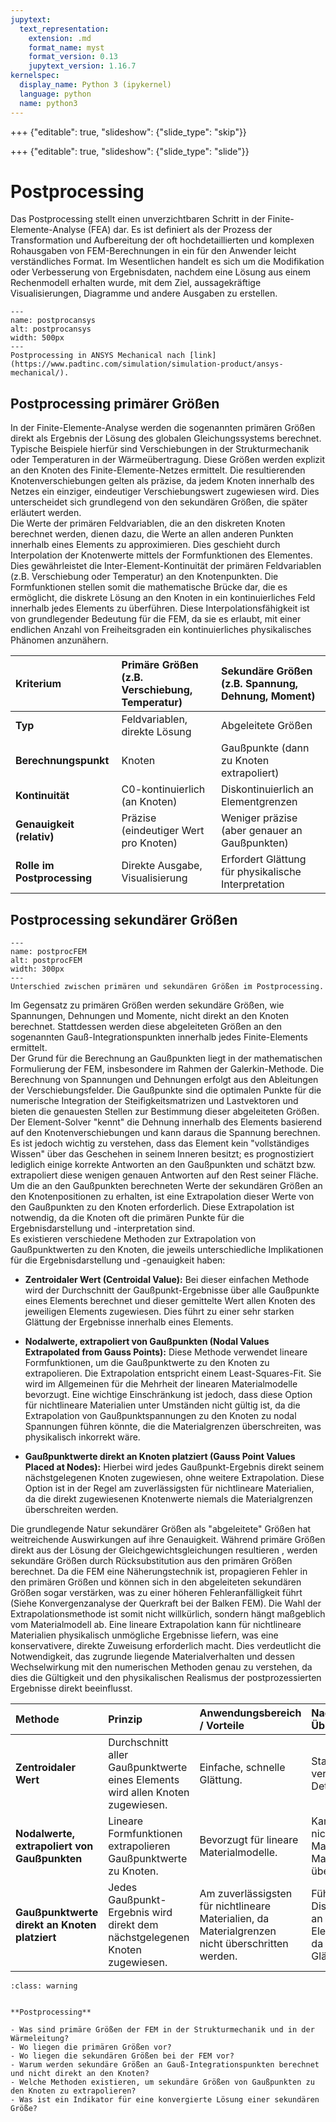 ```yaml
---
jupytext:
  text_representation:
    extension: .md
    format_name: myst
    format_version: 0.13
    jupytext_version: 1.16.7
kernelspec:
  display_name: Python 3 (ipykernel)
  language: python
  name: python3
---
```


+++ {"editable": true, "slideshow": {"slide_type": "skip"}}


+++ {"editable": true, "slideshow": {"slide_type": "slide"}}

# Postprocessing

Das Postprocessing stellt einen unverzichtbaren Schritt in der Finite-Elemente-Analyse (FEA) dar. Es ist definiert als der Prozess der Transformation und Aufbereitung der oft hochdetaillierten und komplexen Rohausgaben von FEM-Berechnungen in ein für den Anwender leicht verständliches Format. Im Wesentlichen handelt es sich um die Modifikation oder Verbesserung von Ergebnisdaten, nachdem eine Lösung aus einem Rechenmodell erhalten wurde, mit dem Ziel, aussagekräftige Visualisierungen, Diagramme und andere Ausgaben zu erstellen.

```{figure} images/postproc_ansys.png
---
name: postprocansys
alt: postprocansys
width: 500px
---
Postprocessing in ANSYS Mechanical nach [link](https://www.padtinc.com/simulation/simulation-product/ansys-mechanical/).
```



## Postprocessing primärer Größen

In der Finite-Elemente-Analyse werden die sogenannten primären Größen direkt als Ergebnis der Lösung des globalen Gleichungssystems berechnet. Typische Beispiele hierfür sind Verschiebungen in der Strukturmechanik oder Temperaturen in der Wärmeübertragung. Diese Größen werden explizit an den Knoten des Finite-Elemente-Netzes ermittelt. Die resultierenden Knotenverschiebungen gelten als präzise, da jedem Knoten innerhalb des Netzes ein einziger, eindeutiger Verschiebungswert zugewiesen wird. Dies unterscheidet sich grundlegend von den sekundären Größen, die später erläutert werden.  
Die Werte der primären Feldvariablen, die an den diskreten Knoten berechnet werden, dienen dazu, die Werte an allen anderen Punkten innerhalb eines Elements  zu approximieren. Dies geschieht durch Interpolation der Knotenwerte mittels der Formfunktionen des Elementes.
Dies gewährleistet die Inter-Element-Kontinuität der primären Feldvariablen (z.B. Verschiebung oder Temperatur) an den Knotenpunkten. Die Formfunktionen stellen somit die mathematische Brücke dar, die es ermöglicht, die diskrete Lösung an den Knoten in ein kontinuierliches Feld innerhalb jedes Elements zu überführen. Diese Interpolationsfähigkeit ist von grundlegender Bedeutung für die FEM, da sie es erlaubt, mit einer endlichen Anzahl von Freiheitsgraden ein kontinuierliches physikalisches Phänomen anzunähern. 

| Kriterium | Primäre Größen (z.B. Verschiebung, Temperatur) | Sekundäre Größen (z.B. Spannung, Dehnung, Moment) |
| :---- | :---- | :---- |
| **Typ** | Feldvariablen, direkte Lösung | Abgeleitete Größen |
| **Berechnungspunkt** | Knoten | Gaußpunkte (dann zu Knoten extrapoliert) |
| **Kontinuität** | C0-kontinuierlich (an Knoten) | Diskontinuierlich an Elementgrenzen |
| **Genauigkeit (relativ)** | Präzise (eindeutiger Wert pro Knoten) | Weniger präzise (aber genauer an Gaußpunkten) |
| **Rolle im Postprocessing** | Direkte Ausgabe, Visualisierung | Erfordert Glättung für physikalische Interpretation |

## Postprocessing sekundärer Größen 

```{figure} images/FEM_Postprocessing.png
---
name: postprocFEM
alt: postprocFEM
width: 300px
---
Unterschied zwischen primären und sekundären Größen im Postprocessing.
```

Im Gegensatz zu primären Größen werden sekundäre Größen, wie Spannungen, Dehnungen und Momente, nicht direkt an den Knoten berechnet. Stattdessen werden diese abgeleiteten Größen an den sogenannten Gauß-Integrationspunkten innerhalb jedes Finite-Elements ermittelt.  
Der Grund für die Berechnung an Gaußpunkten liegt in der mathematischen Formulierung der FEM, insbesondere im Rahmen der Galerkin-Methode. Die Berechnung von Spannungen und Dehnungen erfolgt aus den Ableitungen der Verschiebungsfelder. Die Gaußpunkte sind die optimalen Punkte für die numerische Integration der Steifigkeitsmatrizen und Lastvektoren und bieten die genauesten Stellen zur Bestimmung dieser abgeleiteten Größen. Der Element-Solver "kennt" die Dehnung innerhalb des Elements basierend auf den Knotenverschiebungen und kann daraus die Spannung berechnen. Es ist jedoch wichtig zu verstehen, dass das Element kein "vollständiges Wissen" über das Geschehen in seinem Inneren besitzt; es prognostiziert lediglich einige korrekte Antworten an den Gaußpunkten und schätzt bzw. extrapoliert diese wenigen genauen Antworten auf den Rest seiner Fläche.  
Um die an den Gaußpunkten berechneten Werte der sekundären Größen an den Knotenpositionen zu erhalten, ist eine Extrapolation dieser Werte von den Gaußpunkten zu den Knoten erforderlich. Diese Extrapolation ist notwendig, da die Knoten oft die primären Punkte für die Ergebnisdarstellung und \-interpretation sind.  
Es existieren verschiedene Methoden zur Extrapolation von Gaußpunktwerten zu den Knoten, die jeweils unterschiedliche Implikationen für die Ergebnisdarstellung und \-genauigkeit haben:

- **Zentroidaler Wert (Centroidal Value):** Bei dieser einfachen Methode wird der Durchschnitt der Gaußpunkt-Ergebnisse über alle Gaußpunkte eines Elements berechnet und dieser gemittelte Wert allen Knoten des jeweiligen Elements zugewiesen. Dies führt zu einer sehr starken Glättung der Ergebnisse innerhalb eines Elements.  

- **Nodalwerte, extrapoliert von Gaußpunkten (Nodal Values Extrapolated from Gauss Points):** Diese Methode verwendet lineare Formfunktionen, um die Gaußpunktwerte zu den Knoten zu extrapolieren. Die Extrapolation entspricht einem Least-Squares-Fit. Sie wird im Allgemeinen für die Mehrheit der linearen Materialmodelle bevorzugt. Eine wichtige Einschränkung ist jedoch, dass diese Option für nichtlineare Materialien unter Umständen nicht gültig ist, da die Extrapolation von Gaußpunktspannungen zu den Knoten zu nodal Spannungen führen könnte, die die Materialgrenzen überschreiten, was physikalisch inkorrekt wäre.

- **Gaußpunktwerte direkt an Knoten platziert (Gauss Point Values Placed at Nodes):** Hierbei wird jedes Gaußpunkt-Ergebnis direkt seinem nächstgelegenen Knoten zugewiesen, ohne weitere Extrapolation. Diese Option ist in der Regel am zuverlässigsten für nichtlineare Materialien, da die direkt zugewiesenen Knotenwerte niemals die Materialgrenzen überschreiten werden.

Die grundlegende Natur sekundärer Größen als "abgeleitete" Größen hat weitreichende Auswirkungen auf ihre Genauigkeit. Während primäre Größen direkt aus der Lösung der Gleichgewichtsgleichungen resultieren , werden sekundäre Größen durch Rücksubstitution aus den primären Größen berechnet. Da die FEM eine Näherungstechnik ist, propagieren Fehler in den primären Größen und können sich in den abgeleiteten sekundären Größen sogar verstärken, was zu einer höheren Fehleranfälligkeit führt (Siehe Konvergenzanalyse der Querkraft bei der Balken FEM). Die Wahl der Extrapolationsmethode ist somit nicht willkürlich, sondern hängt maßgeblich vom Materialmodell ab. Eine lineare Extrapolation kann für nichtlineare Materialien physikalisch unmögliche Ergebnisse liefern, was eine konservativere, direkte Zuweisung erforderlich macht. Dies verdeutlicht die Notwendigkeit, das zugrunde liegende Materialverhalten und dessen Wechselwirkung mit den numerischen Methoden genau zu verstehen, da dies die Gültigkeit und den physikalischen Realismus der postprozessierten Ergebnisse direkt beeinflusst.

| Methode | Prinzip | Anwendungsbereich / Vorteile | Nachteile / Überlegungen |
| :---- | :---- | :---- | :---- |
| **Zentroidaler Wert** | Durchschnitt aller Gaußpunktwerte eines Elements wird allen Knoten zugewiesen. | Einfache, schnelle Glättung. | Stark geglättet, verliert lokale Details. |
| **Nodalwerte, extrapoliert von Gaußpunkten** | Lineare Formfunktionen extrapolieren Gaußpunktwerte zu Knoten. | Bevorzugt für lineare Materialmodelle. | Kann bei nichtlinearen Materialien Materialgrenzen überschreiten. |
| **Gaußpunktwerte direkt an Knoten platziert** | Jedes Gaußpunkt-Ergebnis wird direkt dem nächstgelegenen Knoten zugewiesen. | Am zuverlässigsten für nichtlineare Materialien, da Materialgrenzen nicht überschritten werden. | Führt zu Diskontinuitäten an Elementgrenzen, da keine Glättung erfolgt. |

```{admonition} Fragen zum Kapitel
:class: warning


**Postprocessing**

- Was sind primäre Größen der FEM in der Strukturmechanik und in der Wärmeleitung? 
- Wo liegen die primären Größen vor?
- Wo liegen die sekundären Größen bei der FEM vor?
- Warum werden sekundäre Größen an Gauß-Integrationspunkten berechnet und nicht direkt an den Knoten?
- Welche Methoden existieren, um sekundäre Größen von Gaußpunkten zu den Knoten zu extrapolieren?
- Was ist ein Indikator für eine konvergierte Lösung einer sekundären Größe?
```